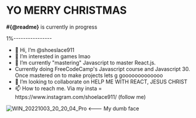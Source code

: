 <h1> YO MERRY CHRISTMAS </h1>
<p> <strong>#{@readme}</strong> is currently in progress </p>
<p> 1%----------------</p> 
<ul>
  <li> 👋 Hi, I’m @shoeslace911 </li>
<li> 👀 I’m interested in games lmao </li>
<li> 🌱 I’m currently "mastering" Javascript to master React.js.</li>
<li> Currently doing FreeCodeCamp's Javascript course and Javascript 30. Once mastered on to make projects lets g gooooooooooooo</li>
<li> 💞️ I’m looking to collaborate on HELP ME WITH REACT, JESUS CHRIST</li>
<li> 📫 How to reach me. Via my insta = https://www.instagram.com/shoelace911/ (follow me)</li>
</ul>

<!---
shoeslace911/shoeslace911 is a ✨ special ✨ repository because its `README.md` (this file) appears on your GitHub profile.
You can click the Previe![WIN_20221003_20_20_04_Pro](https://user-images.githubusercontent.com/98511262/202061229-a73a64e5-3b56-4a37-b44e-ebf71d7a9ae4.jpg)
w link to take a look at your changes.
--->


![WIN_20221003_20_20_04_Pro](https://user-images.githubusercontent.com/98511262/202061372-2e6b4e38-60c0-4698-992a-9c7f61e169d3.jpg) <--- My dumb face

